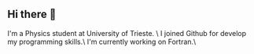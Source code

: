 ## Hi there 👋

I'm a Physics student at University of Trieste. \\
I joined Github for develop my programming skills.\\
I'm currently working on Fortran.\\

